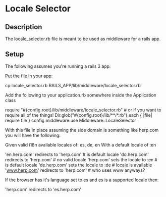 # Locale Selector

## Description

The locale_selector.rb file is meant to be used as middleware for a rails app. 

## Setup
The following assumes you're running a rails 3 app.

Put the file in your app:

  cp locale_selector.rb RAILS_APP/lib/middleware/locale_selector.rb
  
Add the following to your application.rb somewhere inside the Application class

  require "#{config.root}/lib/middleware/locale_selector.rb"  # or if you want to require all of the things! Dir.glob("#{config.root}/lib/**/*.rb").each { |file| require file }
  config.middleware.use Middleware::LocaleSelector



With this file in place assuming the side domain is something like herp.com you will have the following:

Given valid i18n available locales of: es, de, en
With a default locale of :en

'en.herp.com' redirects to 'herp.com'   # is default locale
'do.herp.com' redirects to 'herp.com'   # no valid locale
'herp.com' sets the locale to :en       # is default locale
'de.herp.com' sets the locale to :de    # locale is available
'www.herp.com' redirects to 'herp.com'  # who uses www anyways?

If the browser has it's language set to es and es is a supported locale then:

'herp.com' redirects to 'es.herp.com'

